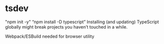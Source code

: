 # tsdev
"npm init -y"
“npm install -D typescript”
Installing (and updating) TypeScript globally might break projects you haven’t touched in a while.

Webpack/ESBuild needed for browser utility
